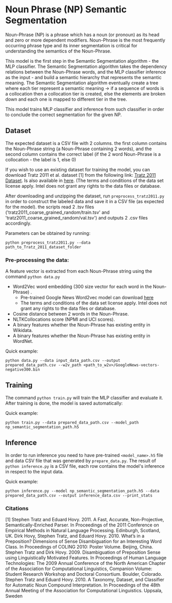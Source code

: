 # Noun Phrase (NP) Semantic Segmentation

Noun-Phrase (NP) is a phrase which has a noun (or pronoun) as its head and zero or more dependent modifiers.
Noun-Phrase is the most frequently occurring phrase type and its inner segmentation is critical for understanding the
semantics of the Noun-Phrase.

This model is the first step in the Semantic Segmentation algorithm - the MLP classifier.
The Semantic Segmentation algorithm takes the dependency relations between the Noun-Phrase words, and the MLP classifier inference as the
input - and build a semantic hierarchy that represents the semantic meaning.
The Semantic Segmentation algorithm eventually create a tree where each tier represent a semantic meaning -> if a sequence of words is a
collocation then a collocation tier is created, else the elements are broken down and each one is mapped
to different tier in the tree.

This model trains MLP classifier and inference from such classifier in order to conclude the correct segmentation
for the given NP.

## Dataset
The expected dataset is a CSV file with 2 columns. the first column contains the Noun-Phrase string (a Noun-Phrase containing 2 words), and the second column contains the correct label (if the 2 word Noun-Phrase is a collocation - the label is 1, else 0)

If you wish to use an existing dataset for training the model, you can download Tratz 2011 et al. dataset [1] from the following link:
[Tratz 2011 Dataset](https://vered1986.github.io/papers/Tratz2011_Dataset.tar.gz). Is also available in [here](https://www.isi.edu/publications/licensed-sw/fanseparser/index.html).
(The terms and conditions of the data set license apply. Intel does not grant any rights to the data files or database.


After downloading and unzipping the dataset, run `preprocess_tratz2011.py` in order to construct the labeled data and save it in a CSV file (as expected for the model).
the scripts read 2 .tsv files ('tratz2011_coarse_grained_random/train.tsv' and 'tratz2011_coarse_grained_random/val.tsv') and outputs 2 .csv files accordingly.

Parameters can be obtained by running:

    python preprocess_tratz2011.py --data path_to_Tratz_2011_dataset_folder


### Pre-processing the data:
A feature vector is extracted from each Noun-Phrase string using the command `python data.py`

* Word2Vec word embedding (300 size vector for each word in the Noun-Phrase) .
    * Pre-trained Google News Word2vec model can download [here](https://drive.google.com/file/d/0B7XkCwpI5KDYNlNUTTlSS21pQmM/edit?usp=sharing)
    * The terms and conditions of the data set license apply. Intel does not grant any rights to the data files or database.
* Cosine distance between 2 words in the Noun-Phrase.
* NLTKCollocations score (NPMI and UCI scores).
* A binary features whether the Noun-Phrase has existing entity in Wikidata.
* A binary features whether the Noun-Phrase has existing entity in WordNet.

Quick example:

    python data.py --data input_data_path.csv --output prepared_data_path.csv --w2v_path <path_to_w2v>/GoogleNews-vectors-negative300.bin

## Training
The command `python train.py` will train the MLP classifier and evaluate it.
After training is done, the model is saved automatically:

Quick example:

    python train.py --data prepared_data_path.csv --model_path np_semantic_segmentation_path.h5

## Inference
In order to run inference you need to have pre-trained `<model_name>.h5` file and data CSV file
that was generated by `prepare_data.py`.
The result of `python inference.py` is a CSV file, each row contains the model's inference in respect to the input data.

Quick example:

    python inference.py --model np_semantic_segmentation_path.h5 --data prepared_data_path.csv --output inference_data.csv --print_stats



### Citations
[1] Stephen Tratz and Eduard Hovy. 2011. A Fast, Accurate, Non-Projective, Semantically-Enriched
Parser. In Proceedings of the 2011 Conference on Empirical Methods in Natural Language Processing.
Edinburgh, Scotland, UK. Dirk Hovy, Stephen Tratz, and Eduard Hovy. 2010. What’s in a Preposition?
Dimensions of Sense Disambiguation for an Interesting Word Class. In Proceedings of COLING 2010:
Poster Volume. Beijing, China. Stephen Tratz and Dirk Hovy. 2009. Disambiguation of Preposition
Sense using Linguistically Motivated Features. In Proceedings of Human Language Technologies:
The 2009 Annual Conference of the North American Chapter of the Association for Computational
Linguistics, Companion Volume: Student Research Workshop and Doctoral Consortium. Boulder, Colorado.
Stephen Tratz and Eduard Hovy. 2010. A Taxonomy, Dataset, and Classifier for Automatic Noun Compound Interpretation.
In Proceedings of the 48th Annual Meeting of the Association for Computational Linguistics. Uppsala, Sweden